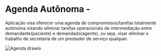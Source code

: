 # Agenda Autônoma - 

Aplicação visa oferecer uma agenda de compromissos/tarefas totalmente autônoma visando eliminar tarefas operacionais de intermediação entre demandante(paciente) e demandado(agente), ou seja, visar eliminar o trabalho de secretaria de um prestador de serviço qualquer.

![Agenda drawio](https://github.com/gunboe/Agenda/assets/11408669/856b4ff2-2ae4-497a-b705-f12c145ea389)
